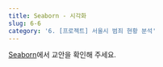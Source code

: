 ```yaml
---
title: Seaborn - 시각화
slug: 6-6
category: '6. [프로젝트] 서울시 범죄 현황 분석'
---
```


[Seaborn](https://github.com/Team-COSADAMA/Data-Science-Intro/blob/main/week3/6-6.ipynb)에서 교안을 확인해 주세요.